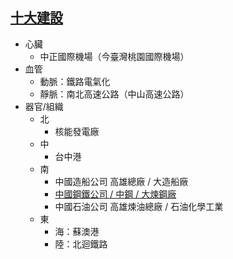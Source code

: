 ## [十大建設](http://exe.hssh.tp.edu.tw/1021/s9/s912/7-1.htm)
- 心臟
  - 中正國際機場（今臺灣桃園國際機場）
- 血管
  - 動脈：鐵路電氣化
  - 靜脈：南北高速公路（中山高速公路）
- 器官/組織
  - 北
    - 核能發電廠
  - 中
    - 台中港
  - 南
    - 中國造船公司 高雄總廠 / 大造船廠
    - [中國鋼鐵公司 / 中鋼 / 大煉鋼廠](https://zh.wikipedia.org/wiki/%E4%B8%AD%E5%9C%8B%E9%8B%BC%E9%90%B5)
    - 中國石油公司 高雄煉油總廠 / 石油化學工業
  - 東
    - 海：蘇澳港
    - 陸：北迴鐵路
